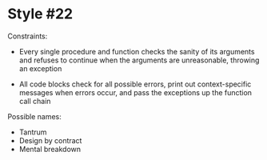Style #22
==============================

Constraints:

- Every single procedure and function checks the sanity of its
  arguments and refuses to continue when the arguments are
  unreasonable, throwing an exception

- All code blocks check for all possible errors, print out
  context-specific messages when errors occur, and pass the exceptions
  up the function call chain

Possible names:

- Tantrum
- Design by contract
- Mental breakdown
